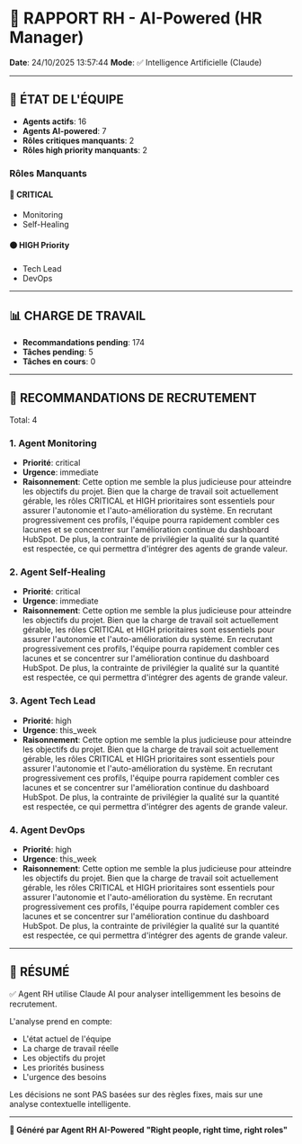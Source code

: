 # 👔 RAPPORT RH - AI-Powered (HR Manager)

**Date**: 24/10/2025 13:57:44
**Mode**: ✅ Intelligence Artificielle (Claude)

---

## 👥 ÉTAT DE L'ÉQUIPE

- **Agents actifs**: 16
- **Agents AI-powered**: 7
- **Rôles critiques manquants**: 2
- **Rôles high priority manquants**: 2

### Rôles Manquants

#### 🔴 CRITICAL

- Monitoring
- Self-Healing

#### 🟠 HIGH Priority

- Tech Lead
- DevOps

---

## 📊 CHARGE DE TRAVAIL

- **Recommandations pending**: 174
- **Tâches pending**: 5
- **Tâches en cours**: 0

---

## 👥 RECOMMANDATIONS DE RECRUTEMENT

Total: 4


### 1. Agent Monitoring

- **Priorité**: critical
- **Urgence**: immediate
- **Raisonnement**: Cette option me semble la plus judicieuse pour atteindre les objectifs du projet. Bien que la charge de travail soit actuellement gérable, les rôles CRITICAL et HIGH prioritaires sont essentiels pour assurer l'autonomie et l'auto-amélioration du système. En recrutant progressivement ces profils, l'équipe pourra rapidement combler ces lacunes et se concentrer sur l'amélioration continue du dashboard HubSpot. De plus, la contrainte de privilégier la qualité sur la quantité est respectée, ce qui permettra d'intégrer des agents de grande valeur.


### 2. Agent Self-Healing

- **Priorité**: critical
- **Urgence**: immediate
- **Raisonnement**: Cette option me semble la plus judicieuse pour atteindre les objectifs du projet. Bien que la charge de travail soit actuellement gérable, les rôles CRITICAL et HIGH prioritaires sont essentiels pour assurer l'autonomie et l'auto-amélioration du système. En recrutant progressivement ces profils, l'équipe pourra rapidement combler ces lacunes et se concentrer sur l'amélioration continue du dashboard HubSpot. De plus, la contrainte de privilégier la qualité sur la quantité est respectée, ce qui permettra d'intégrer des agents de grande valeur.


### 3. Agent Tech Lead

- **Priorité**: high
- **Urgence**: this_week
- **Raisonnement**: Cette option me semble la plus judicieuse pour atteindre les objectifs du projet. Bien que la charge de travail soit actuellement gérable, les rôles CRITICAL et HIGH prioritaires sont essentiels pour assurer l'autonomie et l'auto-amélioration du système. En recrutant progressivement ces profils, l'équipe pourra rapidement combler ces lacunes et se concentrer sur l'amélioration continue du dashboard HubSpot. De plus, la contrainte de privilégier la qualité sur la quantité est respectée, ce qui permettra d'intégrer des agents de grande valeur.


### 4. Agent DevOps

- **Priorité**: high
- **Urgence**: this_week
- **Raisonnement**: Cette option me semble la plus judicieuse pour atteindre les objectifs du projet. Bien que la charge de travail soit actuellement gérable, les rôles CRITICAL et HIGH prioritaires sont essentiels pour assurer l'autonomie et l'auto-amélioration du système. En recrutant progressivement ces profils, l'équipe pourra rapidement combler ces lacunes et se concentrer sur l'amélioration continue du dashboard HubSpot. De plus, la contrainte de privilégier la qualité sur la quantité est respectée, ce qui permettra d'intégrer des agents de grande valeur.




---

## 🎯 RÉSUMÉ

✅ Agent RH utilise Claude AI pour analyser intelligemment les besoins de recrutement.

L'analyse prend en compte:
- L'état actuel de l'équipe
- La charge de travail réelle
- Les objectifs du projet
- Les priorités business
- L'urgence des besoins

Les décisions ne sont PAS basées sur des règles fixes, mais sur une analyse contextuelle intelligente.

---

**👔 Généré par Agent RH AI-Powered**
**"Right people, right time, right roles"**
